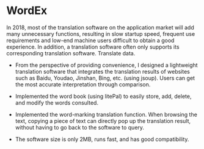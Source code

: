 # WordEx

In 2018, most of the translation software on the application market will add many unnecessary functions, resulting in slow startup speed, frequent use requirements and low-end machine users difficult to obtain a good experience. In addition, a translation software often only supports its corresponding translation software. Translate data.

- From the perspective of providing convenience, I designed a lightweight translation software that integrates the translation results of websites such as Baidu, Youdao, Jinshan, Bing, etc. (using jsoup). Users can get the most accurate interpretation through comparison.
  
- Implemented the word book (using litePal) to easily store, add, delete, and modify the words consulted.
  
- Implemented the word-marking translation function. When browsing the text, copying a piece of text can directly pop up the translation result, without having to go back to the software to query.
  
- The software size is only 2MB, runs fast, and has good compatibility.
